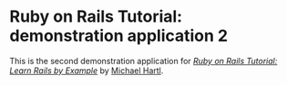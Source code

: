 # Ruby on Rails Tutorial: demonstration application 2

This is the second demonstration application for [*Ruby on Rails Tutorial: Learn Rails by Example*](http://railstutorial.org) by [Michael Hartl](http://michaelhartl.com).